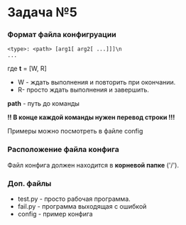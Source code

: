 # Задача №5
### Формат файла конфигруации
```
<type>: <path> [arg1[ arg2[ ...]]]\n
...
```
где **t** = [W, R] 
* W - ждать выполнения и повторить при окончании.
* R- просто ждать выполнения и завершить.

**path** - путь до команды

**!! В конце каждой команды нужен перевод строки !!!**

Примеры можно посмотреть в файле config

### Расположение файла конфига
Файл конфига должен находится в **корневой папке** ('/').

### Доп. файлы
* test.py - просто рабочая программа.
* fail.py - программа выходящая с ошибкой
* config - пример конфига
